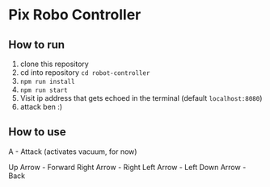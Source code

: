# Pix Robo Controller

## How to run

1. clone this repository
2. cd into repository `cd robot-controller`
3. `npm run install`
4. `npm run start`
5. Visit ip address that gets echoed in the terminal (default `localhost:8080`)
6. attack ben :)

## How to use
A - Attack (activates vacuum, for now)

Up Arrow - Forward
Right Arrow - Right
Left Arrow - Left
Down Arrow - Back
